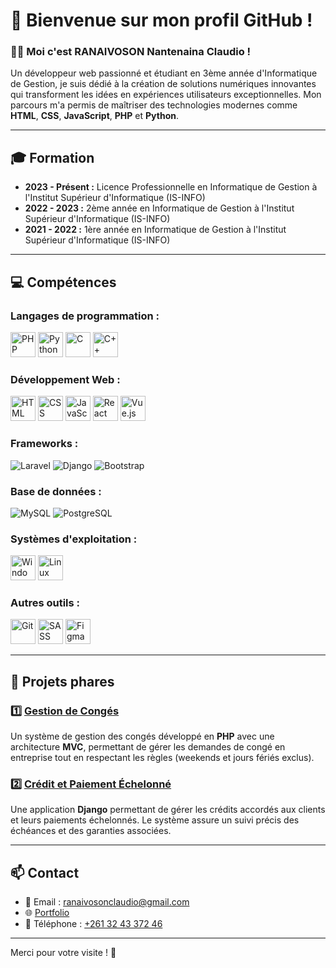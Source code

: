 # 🌟 Bienvenue sur mon profil GitHub !

### 👨‍💻 Moi c'est **RANAIVOSON Nantenaina Claudio** !

Un développeur web passionné et étudiant en 3ème année d'Informatique de Gestion, je suis dédié à la création de solutions numériques innovantes qui transforment les idées en expériences utilisateurs exceptionnelles. Mon parcours m'a permis de maîtriser des technologies modernes comme **HTML**, **CSS**, **JavaScript**, **PHP** et **Python**.

---

## 🎓 Formation

- **2023 - Présent :** Licence Professionnelle en Informatique de Gestion à l'Institut Supérieur d'Informatique (IS-INFO)
- **2022 - 2023 :** 2ème année en Informatique de Gestion à l'Institut Supérieur d'Informatique (IS-INFO)
- **2021 - 2022 :** 1ère année en Informatique de Gestion à l'Institut Supérieur d'Informatique (IS-INFO)

---

## 💻 Compétences

### **Langages de programmation :**
<p>
  <img src="https://cdn.jsdelivr.net/gh/devicons/devicon/icons/php/php-plain.svg" alt="PHP" width="40" height="40" />
  <img src="https://cdn.jsdelivr.net/gh/devicons/devicon/icons/python/python-plain.svg" alt="Python" width="40" height="40" />
  <img src="https://cdn.jsdelivr.net/gh/devicons/devicon/icons/c/c-plain.svg" alt="C" width="40" height="40" />
  <img src="https://cdn.jsdelivr.net/gh/devicons/devicon/icons/cplusplus/cplusplus-plain.svg" alt="C++" width="40" height="40" />
</p>

### **Développement Web :**
<p>
  <img src="https://cdn.jsdelivr.net/gh/devicons/devicon/icons/html5/html5-plain.svg" alt="HTML" width="40" height="40" />
  <img src="https://cdn.jsdelivr.net/gh/devicons/devicon/icons/css3/css3-plain.svg" alt="CSS" width="40" height="40" />
  <img src="https://cdn.jsdelivr.net/gh/devicons/devicon/icons/javascript/javascript-plain.svg" alt="JavaScript" width="40" height="40" />
  <img src="https://cdn.jsdelivr.net/gh/devicons/devicon/icons/react/react-original.svg" alt="React" width="40" height="40" />
  <img src="https://cdn.jsdelivr.net/gh/devicons/devicon/icons/vuejs/vuejs-original.svg" alt="Vue.js" width="40" height="40" />
</p>

### **Frameworks :**
<p>
  <img src="https://img.shields.io/badge/Laravel-%23FF2D20.svg?style=for-the-badge&logo=laravel&logoColor=white" alt="Laravel" />
  <img src="https://img.shields.io/badge/Django-%23092E20.svg?style=for-the-badge&logo=django&logoColor=white" alt="Django" />
  <img src="https://img.shields.io/badge/Bootstrap-%23563D7C.svg?style=for-the-badge&logo=bootstrap&logoColor=white" alt="Bootstrap" />
</p>

### **Base de données :**
<p>
  <img src="https://img.shields.io/badge/MySQL-%2300f.svg?style=for-the-badge&logo=mysql&logoColor=white" alt="MySQL" />
  <img src="https://img.shields.io/badge/PostgreSQL-%23316192.svg?style=for-the-badge&logo=postgresql&logoColor=white" alt="PostgreSQL" />
</p>

### **Systèmes d'exploitation :**
<p>
  <img src="https://cdn.jsdelivr.net/gh/devicons/devicon/icons/windows8/windows8-original.svg" alt="Windows" width="40" height="40" />
  <img src="https://cdn.jsdelivr.net/gh/devicons/devicon/icons/linux/linux-plain.svg" alt="Linux" width="40" height="40" />
</p>

### **Autres outils :**
<p>
  <img src="https://cdn.jsdelivr.net/gh/devicons/devicon/icons/git/git-plain.svg" alt="Git" width="40" height="40" />
  <img src="https://cdn.jsdelivr.net/gh/devicons/devicon/icons/sass/sass-original.svg" alt="SASS" width="40" height="40" />
  <img src="https://cdn.jsdelivr.net/gh/devicons/devicon/icons/figma/figma-original.svg" alt="Figma" width="40" height="40" />
</p>

---

## 🚀 Projets phares

### 1️⃣ **[Gestion de Congés](https://github.com/CLAUDIO101000/Gestion-des-conges)**
Un système de gestion des congés développé en **PHP** avec une architecture **MVC**, permettant de gérer les demandes de congé en entreprise tout en respectant les règles (weekends et jours fériés exclus).

### 2️⃣ **[Crédit et Paiement Échelonné](https://github.com/CLAUDIO101000/credit-et-paiement-echelonne)**
Une application **Django** permettant de gérer les crédits accordés aux clients et leurs paiements échelonnés. Le système assure un suivi précis des échéances et des garanties associées.

---

## 📫 Contact

- 📧 Email : [ranaivosonclaudio@gmail.com](mailto:ranaivosonclaudio@gmail.com)
- 🌐 [Portfolio](https://claudio101000.github.io/portfolio-claudio/)
- 📱 Téléphone : [+261 32 43 372 46](tel:+261324337246)

---

Merci pour votre visite ! 🎉
